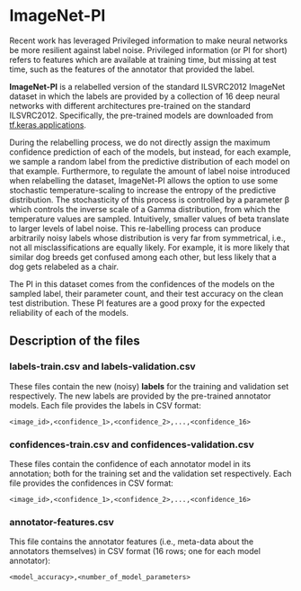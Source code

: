 # ImageNet-PI

Recent work has leveraged Privileged information to make neural networks be more resilient against label noise. Privileged information (or PI for short) refers to features which are available at training time, but missing at test time, such as the features of the annotator that provided the label.

**ImageNet-PI** is a relabelled version of the standard ILSVRC2012 ImageNet dataset in which the labels are provided by a collection of 16 deep neural networks with different architectures pre-trained on the standard ILSVRC2012. Specifically, the pre-trained models are downloaded from [tf.keras.applications](https://www.tensorflow.org/api_docs/python/tf/keras/applications).

During the relabelling process, we do not directly assign the maximum confidence prediction of each of the models, but instead, for each example, we sample a random label from the predictive distribution of each model on that example. Furthermore, to regulate the amount of label noise introduced when relabelling the dataset, ImageNet-PI allows the option to use some stochastic temperature-scaling to increase the entropy of the predictive distribution. The stochasticity of this process is controlled by a parameter β which controls the inverse scale of a Gamma distribution, from which the temperature values are sampled. Intuitively, smaller values of beta translate to larger levels of label noise. This re-labelling process can produce arbitrarily noisy labels whose distribution is very far from symmetrical, i.e., not all misclassifications are equally likely. For example, it is more likely that similar dog breeds get confused among each other, but less likely that a dog gets relabeled as a chair. 

The PI in this dataset comes from the confidences of the models on the sampled label, their parameter count, and their test accuracy on the clean test distribution. These PI features are a good proxy for the expected reliability of each of the models.

## Description of the files

### labels-train.csv and labels-validation.csv
These files contain the new (noisy) __labels__ for the training and validation set respectively. The new labels are provided by the pre-trained annotator models. Each file provides the labels in CSV format:

    <image_id>,<confidence_1>,<confidence_2>,...,<confidence_16>
    
### confidences-train.csv and confidences-validation.csv
These files contain the confidence of each annotator model in its annotation; both for the training set and the validation set respectively. Each file provides the confidences in CSV format:

    <image_id>,<confidence_1>,<confidence_2>,...,<confidence_16>
 
### annotator-features.csv
This file contains the annotator features (i.e., meta-data about the annotators themselves) in CSV format (16 rows; one for each model annotator):

    <model_accuracy>,<number_of_model_parameters>
 
